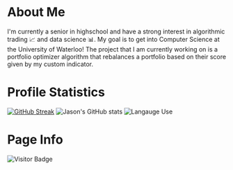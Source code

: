 # About Me
I'm currently a senior in highschool and have a strong interest in algorithmic trading :chart_with_upwards_trend: and data science :bar_chart:. My goal is to get into Computer Science at the University of Waterloo! The project that I am currently working on is a portfolio optimizer algorithm that rebalances a portfolio based on their score given by my custom indicator. 

# Profile Statistics
[![GitHub Streak](http://github-readme-streak-stats.herokuapp.com?user=jtang25&theme=github-dark-blue&show_icons=true&hide_border=true&border_radius=0)](https://git.io/streak-stats)
![Jason's GitHub stats](https://github-readme-stats.vercel.app/api?username=jtang25&show_icons=true&theme=transparent&hide_border=true)
![Langauge Use](https://github-readme-stats.vercel.app/api/top-langs/?username=jtang25&theme=onedark)

# Page Info
![Visitor Badge](https://visitor-badge.glitch.me/badge?page_id=jtang25&style=for-the-badge&logo=github&logoColor=white&color=5AC69F&labelColor=white)
